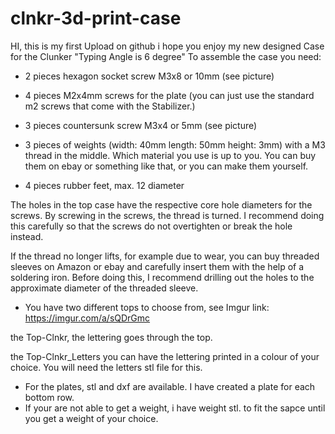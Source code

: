 # clnkr-3d-print-case
HI, this is my first Upload on github i hope you enjoy my new designed Case for the Clunker "Typing Angle is 6 degree"
To assemble the case you need:

- 2 pieces hexagon socket screw M3x8 or 10mm (see picture)

- 4 pieces M2x4mm screws for the plate (you can just use the standard m2 screws that come with the Stabilizer.)

- 3 pieces countersunk screw M3x4 or 5mm (see picture)

- 3 pieces of weights (width: 40mm length: 50mm height: 3mm) with a M3 thread in the middle. 
Which material you use is up to you. 
You can buy them on ebay or something like that, or you can make them yourself.

- 4 pieces rubber feet, max. 12 diameter

The holes in the top case have the respective core hole diameters for the screws. 
By screwing in the screws, the thread is turned.
I recommend doing this carefully so that the screws do not overtighten or break the hole instead.


If the thread no longer lifts, for example due to wear, 
you can buy threaded sleeves on Amazon or ebay and carefully insert them with the help of a soldering iron. 
Before doing this, I recommend drilling out the holes to the approximate diameter of the threaded sleeve.

- You have two different tops to choose from, see Imgur link: https://imgur.com/a/sQDrGmc

the Top-Clnkr, the lettering goes through the top.

the Top-Clnkr_Letters you can have the lettering printed in a colour of your choice. You will need the letters stl file for this.

- For the plates, stl and dxf are available. I have created a plate for each bottom row.
- If your are not able to get a weight, i have weight stl. to fit the sapce until you get a weight of your choice.
